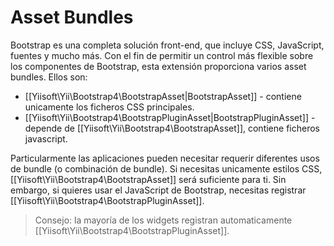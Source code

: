 Asset Bundles
=============

Bootstrap es una completa solución front-end, que incluye CSS, JavaScript, fuentes y mucho más.
Con el fin de permitir un control más flexible sobre los componentes de Bootstrap, esta extensión proporciona
varios asset bundles.
Ellos son:

- [[Yiisoft\Yii\Bootstrap4\BootstrapAsset|BootstrapAsset]] - contiene unicamente los ficheros CSS principales.
- [[Yiisoft\Yii\Bootstrap4\BootstrapPluginAsset|BootstrapPluginAsset]] - depende de [[Yiisoft\Yii\Bootstrap4\BootstrapAsset]], contiene ficheros javascript.

Particularmente las aplicaciones pueden necesitar requerir diferentes usos de bundle (o combinación de bundle).
Si necesitas unicamente estilos CSS, [[Yiisoft\Yii\Bootstrap4\BootstrapAsset]] será suficiente para ti. Sin embargo, si
quieres usar el JavaScript de Bootstrap, necesitas registrar [[Yiisoft\Yii\Bootstrap4\BootstrapPluginAsset]].

> Consejo: la mayoría de los widgets registran automaticamente [[Yiisoft\Yii\Bootstrap4\BootstrapPluginAsset]].
